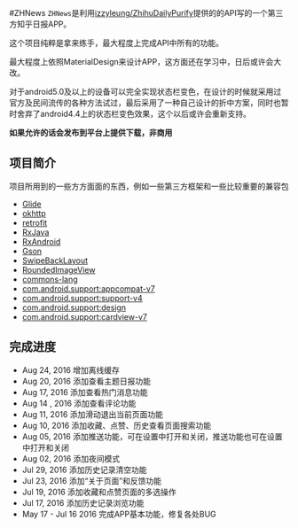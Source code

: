 #ZHNews
`ZHNews`是利用[izzyleung/ZhihuDailyPurify](https://github.com/izzyleung/ZhihuDailyPurify/wiki/%E7%9F%A5%E4%B9%8E%E6%97%A5%E6%8A%A5-API-%E5%88%86%E6%9E%90)提供的的API写的一个第三方知乎日报APP。

这个项目纯粹是拿来练手，最大程度上完成API中所有的功能。

最大程度上依照MaterialDesign来设计APP，这方面还在学习中，日后或许会大改。

对于android5.0及以上的设备可以完全实现状态栏变色，在设计的时候就采用过官方及民间流传的各种方法试过，最后采用了一种自己设计的折中方案，同时也暂时舍弃了android4.4上的状态栏变色效果，这个以后或许会重新支持。

**如果允许的话会发布到平台上提供下载，非商用**


项目简介
-------------------------------
项目所用到的一些方方面面的东西，例如一些第三方框架和一些比较重要的兼容包
* [Glide ](https://github.com/bumptech/glide) 
* [okhttp](https://github.com/square/okhttp)
* [retrofit](https://github.com/square/retrofit)
* [RxJava ](https://github.com/ReactiveX/RxJava)
* [RxAndroid](https://github.com/ReactiveX/RxAndroid)
* [Gson](https://github.com/google/gson)
* [SwipeBackLayout](https://github.com/ikew0ng/SwipeBackLayout)
* [RoundedImageView](https://github.com/vinc3m1/RoundedImageView) 
* [commons-lang](https://github.com/apache/commons-lang) 
* [com.android.support:appcompat-v7](https://developer.android.com/topic/libraries/support-library/features.html#v7)
* [com.android.support:support-v4](https://developer.android.com/topic/libraries/support-library/features.html#v4)
* [com.android.support:design](https://developer.android.com/topic/libraries/support-library/features.html#design)
* [com.android.support:cardview-v7](https://developer.android.com/topic/libraries/support-library/features.html#v7-cardview)



完成进度
-------------------------------
* Aug 24, 2016  增加离线缓存
* Aug 20, 2016  添加查看主题日报功能
* Aug 17, 2016  添加查看热门消息功能
* Aug 14 , 2016  添加查看评论功能
* Aug 11, 2016  添加滑动退出当前页面功能
* Aug 10, 2016  添加收藏、点赞、历史查看页面搜索功能
* Aug 05, 2016  添加推送功能，可在设置中打开和关闭，推送功能也可在设置中打开和关闭
* Aug 02, 2016  添加夜间模式
* Jul 29, 2016  添加历史记录清空功能
* Jul 23, 2016  添加“关于页面”和反馈功能
* Jul 19, 2016  添加收藏和点赞页面的多选操作
* Jul 17, 2016  添加历史记录浏览功能
* May 17 - Jul 16 2016 完成APP基本功能，修复各处BUG